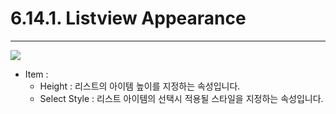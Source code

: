 # 6.14.1. Listview Appearance

---

![](/assets/listview-ex-001.png)

* Item : 
  * Height :  리스트의 아이템 높이를 지정하는 속성입니다.
  * Select Style : 리스트 아이템의 선택시 적용될 스타일을 지정하는 속성입니다.



